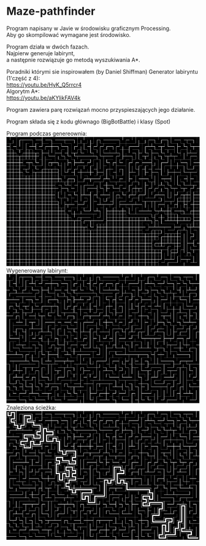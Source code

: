 # Maze-pathfinder

Program napisany w Javie w środowisku graficznym Processing.  
Aby go skompilować wymagane jest środowisko.  
  
Program działa w dwóch fazach.  
Najpierw generuje labirynt,  
a następnie rozwiązuje go metodą wyszukiwania A*.  
  
Poradniki którymi sie inspirowałem (by Daniel Shiffman)
Generator labiryntu (1'część z 4):  
https://youtu.be/HyK_Q5rrcr4  
Algorytm A*:  
https://youtu.be/aKYlikFAV4k
  
Program zawiera parę rozwiązań mocno przyspieszających jego działanie.  
  
Program składa się z kodu głównago (BigBotBattle) i klasy (Spot)  
  
Program podczas genereownia:  
![](Pic_03.PNG)  
Wygenerowany labirynt:  
![](Pic_05.jpg)  
Znaleziona ścieżka:  
![](Pic_04.jpg)
